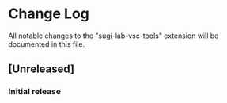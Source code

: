 # Change Log

All notable changes to the "sugi-lab-vsc-tools" extension will be documented in this file.

## [Unreleased]

### Initial release
